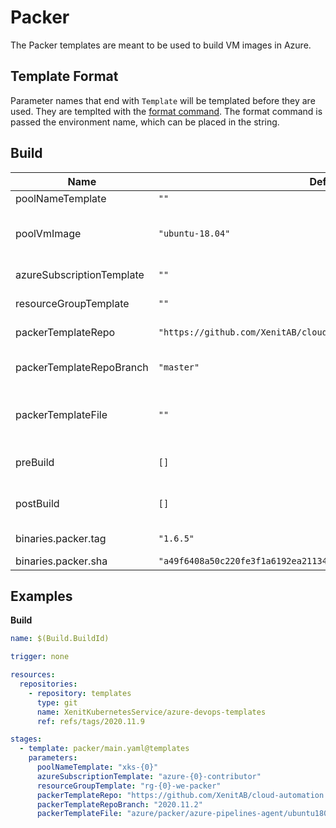 # Packer

The Packer templates are meant to be used to build VM images in Azure.

## Template Format

Parameter names that end with `Template` will be templated before they are used. They are templted with the [format command](https://docs.microsoft.com/en-us/azure/devops/pipelines/process/templates?view=azure-devops#format).
The format command is passed the environment name, which can be placed in the string.

## Build

| Name                      | Default                                                              | Description                                                     |
| ------------------------- | -------------------------------------------------------------------- | --------------------------------------------------------------- |
| poolNameTemplate          | `""`                                                                 | Pool name template.                                             |
| poolVmImage               | `"ubuntu-18.04"`                                                     | Pool vm image (only used if `poolNameTemplate` is empty)        |
| azureSubscriptionTemplate | `""`                                                                 | Azure subscription name template.                               |
| resourceGroupTemplate     | `""`                                                                 | Azure resource group name template.                             |
| packerTemplateRepo        | `"https://github.com/XenitAB/cloud-automation.git"`                  | GIT repository to use for packer template.                      |
| packerTemplateRepoBranch  | `"master"`                                                           | GIT branch to use for packer template repository.               |
| packerTemplateFile        | `""`                                                                 | Location (inside of packerTemplateRepo) of the packer template. |
| preBuild                  | `[]`                                                                 | Steps to run before Docker build, takes a list of steps.        |
| postBuild                 | `[]`                                                                 | Steps to run after Docker build, takes a list of steps.         |
| binaries.packer.tag       | `"1.6.5"`                                                            | Packer binary version.                                          |
| binaries.packer.sha       | `"a49f6408a50c220fe3f1a6192ea21134e2e8f31092c507614cd27ad4f913234b"` | Packer binary sha.                                              |

## Examples

**Build**

```yaml
name: $(Build.BuildId)

trigger: none

resources:
  repositories:
    - repository: templates
      type: git
      name: XenitKubernetesService/azure-devops-templates
      ref: refs/tags/2020.11.9

stages:
  - template: packer/main.yaml@templates
    parameters:
      poolNameTemplate: "xks-{0}"
      azureSubscriptionTemplate: "azure-{0}-contributor"
      resourceGroupTemplate: "rg-{0}-we-packer"
      packerTemplateRepo: "https://github.com/XenitAB/cloud-automation.git"
      packerTemplateRepoBranch: "2020.11.2"
      packerTemplateFile: "azure/packer/azure-pipelines-agent/ubuntu1804.json"
```

